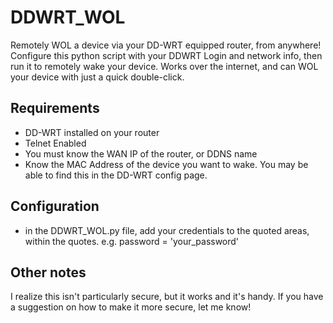 # DDWRT_WOL
Remotely WOL a device via your DD-WRT equipped router, from anywhere! Configure this python script with your DDWRT Login and network info, then run it to remotely wake your device. Works over the internet, and can WOL your device with just a quick double-click.

## Requirements
- DD-WRT installed on your router
- Telnet Enabled
- You must know the WAN IP of the router, or DDNS name
- Know the MAC Address of the device you want to wake. You may be able to find this in the DD-WRT config page.

## Configuration
- in the DDWRT_WOL.py file, add your credentials to the quoted areas, within the quotes. e.g. password = 'your_password'

## Other notes
I realize this isn't particularly secure, but it works and it's handy. If you have a suggestion on how to make it more secure, let me know!
